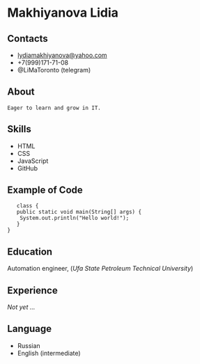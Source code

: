    # **Makhiyanova Lidia**


## __Contacts__


* lydiamakhiyanova@yahoo.com
* +7(999)171-71-08
* @LiMaToronto (telegram)


## __About__

    Eager to learn and grow in IT. 


## __Skills__

* HTML
* CSS
* JavaScript
* GitHub

## __Example of Code__ 


 ```
    class {  
    public static void main(String[] args) {
     System.out.println("Hello world!");
    }
} 
```
## __Education__


Automation engineer, (*Ufa State Petroleum Technical University*)

## __Experience__

   *Not yet ...*

## __Language__

* Russian
* English (intermediate)   